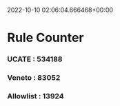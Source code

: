 2022-10-10 02:06:04.666468+00:00
# Rule Counter 
 ### UCATE : 534188

 ### Veneto : 83052

 ### Allowlist : 13924